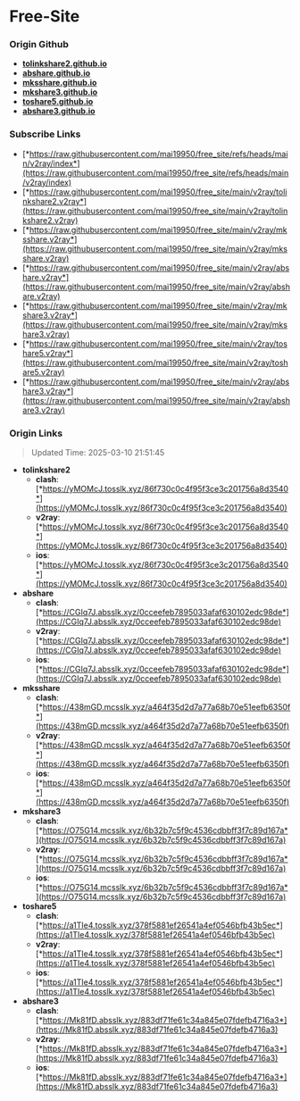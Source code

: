 # Free-Site

### Origin Github

- [**tolinkshare2.github.io**](https://github.com/tolinkshare2/tolinkshare2.github.io)
- [**abshare.github.io**](https://github.com/abshare/abshare.github.io)
- [**mksshare.github.io**](https://github.com/mksshare/mksshare.github.io)
- [**mkshare3.github.io**](https://github.com/mkshare3/mkshare3.github.io)
- [**toshare5.github.io**](https://github.com/toshare5/toshare5.github.io)
- [**abshare3.github.io**](https://github.com/abshare3/abshare3.github.io)

### Subscribe Links

- [*https://raw.githubusercontent.com/mai19950/free_site/refs/heads/main/v2ray/index*](https://raw.githubusercontent.com/mai19950/free_site/refs/heads/main/v2ray/index)
- [*https://raw.githubusercontent.com/mai19950/free_site/main/v2ray/tolinkshare2.v2ray*](https://raw.githubusercontent.com/mai19950/free_site/main/v2ray/tolinkshare2.v2ray)
- [*https://raw.githubusercontent.com/mai19950/free_site/main/v2ray/mksshare.v2ray*](https://raw.githubusercontent.com/mai19950/free_site/main/v2ray/mksshare.v2ray)
- [*https://raw.githubusercontent.com/mai19950/free_site/main/v2ray/abshare.v2ray*](https://raw.githubusercontent.com/mai19950/free_site/main/v2ray/abshare.v2ray)
- [*https://raw.githubusercontent.com/mai19950/free_site/main/v2ray/mkshare3.v2ray*](https://raw.githubusercontent.com/mai19950/free_site/main/v2ray/mkshare3.v2ray)
- [*https://raw.githubusercontent.com/mai19950/free_site/main/v2ray/toshare5.v2ray*](https://raw.githubusercontent.com/mai19950/free_site/main/v2ray/toshare5.v2ray)
- [*https://raw.githubusercontent.com/mai19950/free_site/main/v2ray/abshare3.v2ray*](https://raw.githubusercontent.com/mai19950/free_site/main/v2ray/abshare3.v2ray)

### Origin Links

> Updated Time: 2025-03-10 21:51:45

- **tolinkshare2**
  - **clash**: [*https://yMOMcJ.tosslk.xyz/86f730c0c4f95f3ce3c201756a8d3540*](https://yMOMcJ.tosslk.xyz/86f730c0c4f95f3ce3c201756a8d3540)
  - **v2ray**: [*https://yMOMcJ.tosslk.xyz/86f730c0c4f95f3ce3c201756a8d3540*](https://yMOMcJ.tosslk.xyz/86f730c0c4f95f3ce3c201756a8d3540)
  - **ios**: [*https://yMOMcJ.tosslk.xyz/86f730c0c4f95f3ce3c201756a8d3540*](https://yMOMcJ.tosslk.xyz/86f730c0c4f95f3ce3c201756a8d3540)
- **abshare**
  - **clash**: [*https://CGIq7J.absslk.xyz/0cceefeb7895033afaf630102edc98de*](https://CGIq7J.absslk.xyz/0cceefeb7895033afaf630102edc98de)
  - **v2ray**: [*https://CGIq7J.absslk.xyz/0cceefeb7895033afaf630102edc98de*](https://CGIq7J.absslk.xyz/0cceefeb7895033afaf630102edc98de)
  - **ios**: [*https://CGIq7J.absslk.xyz/0cceefeb7895033afaf630102edc98de*](https://CGIq7J.absslk.xyz/0cceefeb7895033afaf630102edc98de)
- **mksshare**
  - **clash**: [*https://438mGD.mcsslk.xyz/a464f35d2d7a77a68b70e51eefb6350f*](https://438mGD.mcsslk.xyz/a464f35d2d7a77a68b70e51eefb6350f)
  - **v2ray**: [*https://438mGD.mcsslk.xyz/a464f35d2d7a77a68b70e51eefb6350f*](https://438mGD.mcsslk.xyz/a464f35d2d7a77a68b70e51eefb6350f)
  - **ios**: [*https://438mGD.mcsslk.xyz/a464f35d2d7a77a68b70e51eefb6350f*](https://438mGD.mcsslk.xyz/a464f35d2d7a77a68b70e51eefb6350f)
- **mkshare3**
  - **clash**: [*https://O75G14.mcsslk.xyz/6b32b7c5f9c4536cdbbff3f7c89d167a*](https://O75G14.mcsslk.xyz/6b32b7c5f9c4536cdbbff3f7c89d167a)
  - **v2ray**: [*https://O75G14.mcsslk.xyz/6b32b7c5f9c4536cdbbff3f7c89d167a*](https://O75G14.mcsslk.xyz/6b32b7c5f9c4536cdbbff3f7c89d167a)
  - **ios**: [*https://O75G14.mcsslk.xyz/6b32b7c5f9c4536cdbbff3f7c89d167a*](https://O75G14.mcsslk.xyz/6b32b7c5f9c4536cdbbff3f7c89d167a)
- **toshare5**
  - **clash**: [*https://a1TIe4.tosslk.xyz/378f5881ef26541a4ef0546bfb43b5ec*](https://a1TIe4.tosslk.xyz/378f5881ef26541a4ef0546bfb43b5ec)
  - **v2ray**: [*https://a1TIe4.tosslk.xyz/378f5881ef26541a4ef0546bfb43b5ec*](https://a1TIe4.tosslk.xyz/378f5881ef26541a4ef0546bfb43b5ec)
  - **ios**: [*https://a1TIe4.tosslk.xyz/378f5881ef26541a4ef0546bfb43b5ec*](https://a1TIe4.tosslk.xyz/378f5881ef26541a4ef0546bfb43b5ec)
- **abshare3**
  - **clash**: [*https://Mk81fD.absslk.xyz/883df71fe61c34a845e07fdefb4716a3*](https://Mk81fD.absslk.xyz/883df71fe61c34a845e07fdefb4716a3)
  - **v2ray**: [*https://Mk81fD.absslk.xyz/883df71fe61c34a845e07fdefb4716a3*](https://Mk81fD.absslk.xyz/883df71fe61c34a845e07fdefb4716a3)
  - **ios**: [*https://Mk81fD.absslk.xyz/883df71fe61c34a845e07fdefb4716a3*](https://Mk81fD.absslk.xyz/883df71fe61c34a845e07fdefb4716a3)
